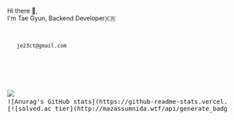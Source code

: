 Hi there 👋,  
I'm Tae Gyun, Backend Developer🇰🇷    
<br>
<pre>
  <code>
  <i class="em em-email" aria-role="presentation" aria-label="ENVELOPE"></i> je23ct@gmail.com
  </code>
</prd>
<br>
<br>
<a href="https://www.instagram.com/tg.kim/"><img src="https://img.shields.io/badge/Instagram-E4405F?style=flat-square&logo=Instagram&logoColor=white"/><a>
![Anurag's GitHub stats](https://github-readme-stats.vercel.app/api?username=t-g-kim&show_icons=true&theme=radical)  
[![solved.ac tier](http://mazassumnida.wtf/api/generate_badge?boj=je2ct)](https://solved.ac/je2ct)
